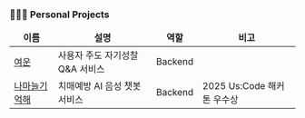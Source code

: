 ### 🧑‍🤝‍🧑 Personal Projects
<table>
  <thead align="center">
    <tr border: none;>
      <td><b>이름</b></td>
      <td><b>설명</b></td>
      <td><b>역할</b></td>
      <td><b>비고</b></td>
    </tr>
  </thead>
  <tbody>
    <tr>
      <td>
        <a href="https://github.com/Yeoun-project/yeoun">여운</a>
      </td>
      <td>사용자 주도 자기성찰 Q&A 서비스</td>
      <td>Backend</td>
      <td></td>
    </tr>
    <tr>
      <td>
        <a href="https://github.com/Us-Code-Garlic/Garlic-Holic-Backend">나마늘기억해</a>
      </td>
      <td>치매예방 AI 음성 챗봇 서비스</td>
      <td>Backend</td>
      <td>2025 Us:Code 해커톤 우수상</td>
    </tr>
  </tbody>
</table>

